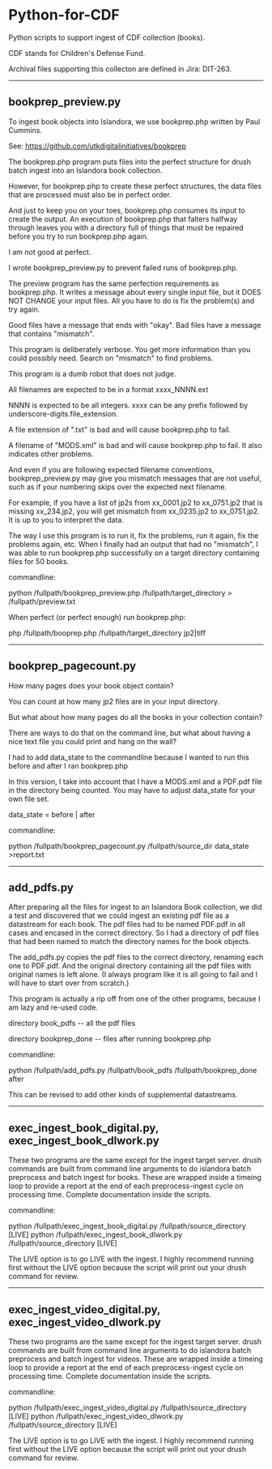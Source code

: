 # Python-for-CDF
Python scripts to support ingest of CDF collection (books).

CDF stands for Children's Defense Fund.

Archival files supporting this collecton are defined in Jira: DIT-263.

-------------------
bookprep_preview.py
-------------------

To ingest book objects into Islandora, we use bookprep.php written by Paul Cummins.

See: https://github.com/utkdigitalinitiatives/bookprep

The bookprep.php program puts files into the perfect structure for drush batch ingest into an Islandora book collection.

However, for bookprep.php to create these perfect structures, the data files that are processed must also be in perfect order.

And just to keep you on your toes, bookprep.php consumes its input to create the output.  An execution of bookprep.php that falters halfway through leaves you with a directory full of things that must be repaired before you try to run bookprep.php again.

I am not good at perfect.

I wrote bookprep_preview.py to prevent failed runs of bookprep.php.

The preview program has the same perfection requirements as bookprep.php. It writes a message about every single input file, but it DOES NOT CHANGE your input files.  All you have to do is fix the problem(s) and try again. 

Good files have a message that ends with "okay".
Bad files have a message that contains "mismatch".

This program is deliberately verbose.  You get more information than you could possibly need. Search on "mismatch" to find problems. 

This program is a dumb robot that does not judge.

All filenames are expected to be in a format xxxx_NNNN.ext

NNNN is expected to be all integers.
xxxx can be any prefix followed by underscore-digits.file_extension.

A file extension of ".txt" is bad and will cause bookprep.php to fail.

A filename of "MODS.xml" is bad and will cause bookprep.php to fail.  It  also indicates other problems.

And even if you are following expected filename conventions, bookprep_preview.py may give you mismatch messages that are not useful, such as if your numbering skips over the expected next filename.

For example, if you have a list of jp2s from xx_0001.jp2 to xx_0751.jp2 that is missing xx_234.jp2, you will get mismatch from xx_0235.jp2 to xx_0751.jp2.  It is up to you to interpret the data.

The way I use this program is to run it, fix the problems, run it again, fix the problems again, etc.  When I finally had an output that had no "mismatch", I was able to run bookprep.php successfully on a target directory containing files for 50 books.

commandline:

python /fullpath/bookprep_preview.php  /fullpath/target_directory > /fullpath/preview.txt

When perfect (or perfect enough) run bookprep.php:

php /fullpath/booprep.php /fullpath/target_directory  jp2|tiff

---------------------
bookprep_pagecount.py
---------------------

How many pages does your book object contain?

You can count at how many jp2 files are in your input directory.

But what about how many pages do all the books in your collection contain?

There are ways to do that on the command line, but what about having a nice text file you could print and hang on the wall?

I had to add data_state to the commandline because I wanted to run this before and after I ran bookprep.php

In this version, I take into account that I have a MODS.xml and a PDF.pdf file in the directory being counted.  You may have to adjust data_state for your own file set.

data_state = before | after

commandline:

python /fullpath/bookprep_pagecount.py /fullpath/source_dir  data_state >report.txt

-----------
add_pdfs.py
-----------

After preparing all the files for ingest to an Islandora Book collection, we did a test and discovered that we could ingest an existing pdf file as a datastream for each book.  The pdf files had to be named PDF.pdf in all cases and encased in the correct directory.  So I had a directory of pdf files that had been named to match the directory names for the book objects.

The add_pdfs.py copies the pdf files to the correct directory, renaming each one to PDF.pdf.   And the original directory containing all the pdf files with original names is left alone.  (I always program like it is all going to fail and I will have to start over from scratch.)

This program is actually a rip off from one of the other programs, because I am lazy and re-used code.


directory book_pdfs     -- all the pdf files

directory bookprep_done -- files after running bookprep.php

commandline:

python /fullpath/add_pdfs.py  /fullpath/book_pdfs  /fullpath/bookprep_done after

This can be revised to add other kinds of supplemental datastreams.

----------------------------
exec_ingest_book_digital.py, exec_ingest_book_dlwork.py
----------------------------

These two programs are the same except for the ingest target server.
drush commands are built from command line arguments to do islandora batch preprocess and batch ingest for books.
These are wrapped inside a timeing loop to provide a report at the end of each preprocess-ingest cycle on processing time.
Complete documentation inside the scripts.

commandline:

python /fullpath/exec_ingest_book_digital.py /fullpath/source_directory [LIVE]
python /fullpath/exec_ingest_book_dlwork.py  /fullpath/source_directory [LIVE]

The LIVE option is to go LIVE with the ingest.
I highly recommend running first without the LIVE option because the script will print out your drush command for review.

----------------------------
exec_ingest_video_digital.py, exec_ingest_video_dlwork.py
----------------------------

These two programs are the same except for the ingest target server.
drush commands are built from command line arguments to do islandora batch preprocess and batch ingest for videos.
These are wrapped inside a timeing loop to provide a report at the end of each preprocess-ingest cycle on processing time.
Complete documentation inside the scripts.

commandline:

python /fullpath/exec_ingest_video_digital.py /fullpath/source_directory [LIVE]
python /fullpath/exec_ingest_video_dlwork.py  /fullpath/source_directory [LIVE]

The LIVE option is to go LIVE with the ingest.
I highly recommend running first without the LIVE option because the script will print out your drush command for review.
